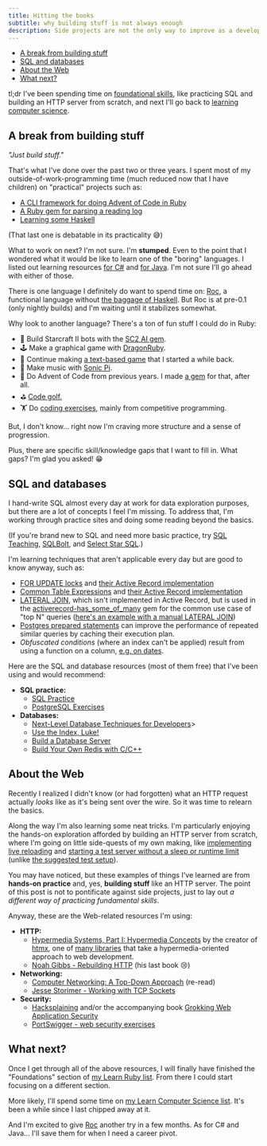 ```yaml
---
title: Hitting the books
subtitle: why building stuff is not always enough
description: Side projects are not the only way to improve as a developer. Books and courses can fill in gaps of fundamental skills and computer science knowledge.
---
```


- [A break from building stuff](#a-break-from-building-stuff)
- [SQL and databases](#sql-and-databases)
- [About the Web](#about-the-web)
- [What next?](#what-next)

tl;dr I've been spending time on [foundational skills](https://github.com/fpsvogel/learn-ruby#foundations), like practicing SQL and building an HTTP server from scratch, and next I'll go back to [learning computer science](https://github.com/fpsvogel/learn-cs).

## A break from building stuff

*"Just build stuff."*

That's what I've done over the past two or three years. I spent most of my outside-of-work-programming time (much reduced now that I have children) on "practical" projects such as:

- [A CLI framework for doing Advent of Code in Ruby](https://github.com/fpsvogel/advent_of_ruby)
- [A Ruby gem for parsing a reading log](https://github.com/fpsvogel/reading)
- [Learning some Haskell](https://fpsvogel.com/posts/2023/rubyist-learns-haskell-1-getting-started)

(That last one is debatable in its practicality 😅)

What to work on next? I'm not sure. I'm **stumped**. Even to the point that I wondered what it would be like to learn one of the "boring" languages. I listed out learning resources [for C#](https://github.com/fpsvogel/learn-csharp) and [for Java](https://github.com/fpsvogel/learn-java). I'm not sure I'll go ahead with either of those.

There is one language I definitely do want to spend time on: [Roc](https://www.roc-lang.org), a functional language without [the baggage of Haskell](https://fpsvogel.com/posts/2024/rubyist-learns-haskell-3-quitting-haskell-discovering-roc). But Roc is at pre-0.1 (only nightly builds) and I'm waiting until it stabilizes somewhat.

Why look to another language? There's a ton of fun stuff I could do in Ruby:

- 🤖 Build Starcraft II bots with the [SC2 AI gem](https://sc2ai.pages.dev/).
- 🕹️ Make a graphical game with [DragonRuby](https://dragonruby.itch.io/dragonruby-gtk).
- 📃 Continue making [a text-based game](https://fpsvogel.com/posts/2023/ruby-text-based-game-real-time-input) that I started a while back.
- 🎵 Make music with [Sonic Pi](https://sonic-pi.net/).
- 🎄 Do Advent of Code from previous years. I made [a gem](https://github.com/fpsvogel/advent_of_ruby) for that, after all.
- ⛳ [Code golf.](https://github.com/fpsvogel/learn-ruby/tree/61c82a919e995e4f1e24a9b91926cf29a4fdb8a5#user-content-code-golf)
- 🏋️ Do [coding exercises](https://github.com/fpsvogel/learn-ruby/tree/61c82a919e995e4f1e24a9b91926cf29a4fdb8a5#user-content-coding-exercises), mainly from competitive programming.

But, I don't know… right now I'm craving more structure and a sense of progression.

Plus, there are specific skill/knowledge gaps that I want to fill in. What gaps? I'm glad you asked! 😁

## SQL and databases

I hand-write SQL almost every day at work for data exploration purposes, but there are a lot of concepts I feel I'm missing. To address that, I'm working through practice sites and doing some reading beyond the basics.

(If you're brand new to SQL and need more basic practice, try [SQL Teaching](https://www.sqlteaching.com), [SQLBolt](https://sqlbolt.com), and [Select Star SQL](https://selectstarsql.com).)

I'm learning techniques that aren't applicable every day but are good to know anyway, such as:

- [FOR UPDATE locks](https://www.postgresql.org/docs/current/explicit-locking.html#LOCKING-ROWS) and [their Active Record implementation](https://guides.rubyonrails.org/active_record_querying.html#pessimistic-locking)
- [Common Table Expressions](https://www.postgresql.org/docs/current/queries-with.html) and [their Active Record implementation](https://www.hashnotadam.com/posts/2023/05/common-table-expressions-in-active-record/)
- [LATERAL JOIN](https://www.postgresql.org/docs/current/queries-table-expressions.html#QUERIES-LATERAL), which isn't implemented in Active Record, but is used in the [activerecord-has_some_of_many](https://github.com/bensheldon/activerecord-has_some_of_many) gem for the common use case of "top N" queries ([here's an example with a manual LATERAL JOIN](https://sambleckley.com/writing/lateral-in-rails.html))
- [Postgres prepared statements](https://www.postgresql.org/docs/current/sql-prepare.html) can improve the performance of repeated similar queries by caching their execution plan.
- *Obfuscated conditions* (where an index can't be applied) result from using a function on a column, [e.g. on dates](https://use-the-index-luke.com/sql/where-clause/obfuscation/dates).

Here are the SQL and database resources (most of them free) that I've been using and would recommend:

- **SQL practice:**
  - [SQL Practice](https://www.sql-practice.com/)
  - [PostgreSQL Exercises](https://pgexercises.com/)
- **Databases:**
  - [Next-Level Database Techniques for Developers](https://sqlfordevs.com/ebook)>
  - [Use the Index, Luke!](https://use-the-index-luke.com/sql/preface)
  - [Build a Database Server](https://technicaldeft.com/build-a-database-server)
  - [Build Your Own Redis with C/C++](https://build-your-own.org/redis/)

## About the Web

Recently I realized I didn't know (or had forgotten) what an HTTP request actually *looks* like as it's being sent over the wire. So it was time to relearn the basics.

Along the way I'm also learning some neat tricks. I'm particularly enjoying the hands-on exploration afforded by building an HTTP server from scratch, where I'm going on little side-quests of my own making, like [implementing live reloading](https://github.com/fpsvogel/http-server-from-scratch/commit/e16d1eab6ea040cd9d705f531d756a86cd2e0288#diff-edf2b3f28548822d73a1ba38fe04d1edf2b0653850a3adc6f25e4ca2746ea672) and [starting a test server without a sleep or runtime limit](https://github.com/fpsvogel/http-server-from-scratch/blob/daef787e60aafcd2b7b3af471869cc4d1a9e99d3/test/test_server.rb#L14-L37) (unlike [the suggested test setup](https://github.com/noahgibbs/testing_rebuilding_http/blob/main/roll_forward_tests.rb#L61-L79)).

You may have noticed, but these examples of things I've learned are from **hands-on practice** and, yes, **building stuff** like an HTTP server. The point of this post is not to pontificate against side projects, just to lay out *a different way of practicing fundamental skills*.

Anyway, these are the Web-related resources I'm using:

- **HTTP:**
  - [Hypermedia Systems, Part I: Hypermedia Concepts](https://hypermedia.systems/part/hypermedia-concepts/) by the creator of [htmx](https://htmx.org), one of [many libraries](https://htmx.org/essays/alternatives) that take a hypermedia-oriented approach to web development.
  - [Noah Gibbs - Rebuilding HTTP](https://noahgibbs.gumroad.com/l/rebuilding_http) (his last book 😢)
- **Networking:**
  - [Computer Networking: A Top-Down Approach](https://gaia.cs.umass.edu/kurose_ross/index.php) (re-read)
  - [Jesse Storimer - Working with TCP Sockets](https://workingwithruby.com/wwtcps/intro)
- **Security:**
  - [Hacksplaining](https://www.hacksplaining.com/) and/or the accompanying book [Grokking Web Application Security](https://www.manning.com/books/grokking-web-application-security)
  - [PortSwigger - web security exercises](https://portswigger.net/web-security/all-topics)

## What next?

Once I get through all of the above resources, I will finally have finished the "Foundations" section of [my Learn Ruby list](https://github.com/fpsvogel/learn-ruby). From there I could start focusing on a different section.

More likely, I'll spend some time on [my Learn Computer Science list](https://github.com/fpsvogel/learn-cs). It's been a while since I last chipped away at it.

And I'm excited to give [Roc](https://www.roc-lang.org/) another try in a few months. As for C# and Java… I'll save them for when I need a career pivot.
